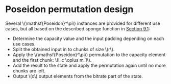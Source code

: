 # Poseidon permutation design

Several \\(\mathsf{Poseidon}^\pi\\) instances are provided for different use cases, but all based on the described sponge function in [Section 9.1](./../cryptographic-sponge-function/cryptographic-sponge-function.md):
- Determine the capacity value and the input padding depending on each use cases.
- Split the obtained input in to chunks of size \\(r\\).
- Apply the \\(\mathsf{Poseidon}^\pi\\) permutation to the capacity element and the first chunk: \\(I_c \oplus m_1\\).
- Add the result to the state and apply the permutation again until no more chunks are left.
- Output \\(o\\) output elements from the bitrate part of the state.